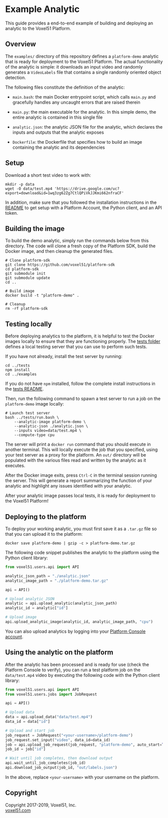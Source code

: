 # Example Analytic

This guide provides a end-to-end example of building and deploying an analytic
to the Voxel51 Platform.


## Overview

The `examples/` directory of this repository defines a `platform-demo` analytic
that is ready for deployment to the Voxel51 Platform. The actual functionality
of the analytic is simple: it downloads an input video and randomly generates
a `VideoLabels` file that contains a single randomly oriented object detection.

The following files constitute the definition of the analytic:

- `main.bash`: the main Docker entrypoint script, which calls `main.py` and
gracefully handles any uncaught errors that are raised therein

- `main.py`: the main executable for the analytic. In this simple demo, the
entire analytic is contained in this single file

- `analytic.json`: the analytic JSON file for the analytic, which declares
the inputs and outputs that the analytic exposes

- `Dockerfile`: the Dockerfile that specifies how to build an image containing
the analytic and its dependencies


## Setup

Download a short test video to work with:

```shell
mkdir -p data
wget -O data/test.mp4 'https://drive.google.com/uc?export=download&id=1wq3zg62Zg7CtlQPiVkJJKmi662nfraCF'
```

In addition, make sure that you followed the installation instructions in the
[README](../README.md) to get setup with a Platform Account, the Python client,
and an API token.


## Building the image

To build the demo analytic, simply run the commands below from this directory.
The code will clone a fresh copy of the Platform SDK, build the Docker image,
and then cleanup the generated files.

```shell
# Clone platform-sdk
git clone https://github.com/voxel51/platform-sdk
cd platform-sdk
git submodule init
git submodule update
cd ..

# Build image
docker build -t "platform-demo" .

# Cleanup
rm -rf platform-sdk
```


## Testing locally

Before deploying analytics to the platform, it is helpful to test the Docker
images locally to ensure that they are functioning properly. The
[tests folder](https://github.com/voxel51/platform-sdk/tree/develop/tests)
defines a local testing server that you can use to perform such tests.

If you have not already, install the test server by running:

```shell
cd ../tests
npm install
cd ../examples
```

If you do not have `npm` installed, follow the complete install instructions
in the [tests README](TESTS).

Then, run the following command to spawn a test server to run a job on the
`platform-demo` image locally:

```shell
# Launch test server
bash ../tests/run.bash \
    --analytic-image platform-demo \
    --analytic-json ./analytic.json \
    --inputs video=data/test.mp4 \
    --compute-type cpu
```

The server will print a `docker run` command that you should execute in
another terminal. This will locally execute the job that you specified, using
your test server as a proxy for the platform. An `out/` directory will be
populated with the various files read and written by the analytic as it
executes.

After the Docker image exits, press `Ctrl-C` in the terminal session running
the server. This will generate a report summarizing the function of your
analytic and highlight any issues identified with your analytic.

After your analytic image passes local tests, it is ready for deployment to
the Voxel51 Platform!


## Deploying to the platform

To deploy your working analytic, you must first save it as a `.tar.gz` file so
that you can upload it to the platform:

```shell
docker save platform-demo | gzip -c > platform-demo.tar.gz
```

The following code snippet publishes the analytic to the platform using the
Python client library:

```py
from voxel51.users.api import API

analytic_json_path = "./analytic.json"
analytic_image_path = "./platform-demo.tar.gz"

api = API()

# Upload analytic JSON
analytic = api.upload_analytic(analytic_json_path)
analytic_id = analytic["id"]

# Upload image
api.upload_analytic_image(analytic_id, analytic_image_path, "cpu")
```

You can also upload analytics by logging into your
[Platform Console account](https://console.voxel51.com).


## Using the analytic on the platform

After the analytic has been processed and is ready for use (check the Platform
Console to verify), you can run a test platform job on the `data/test.mp4`
video by executing the following code with the Python client library:

```py
from voxel51.users.api import API
from voxel51.users.jobs import JobRequest

api = API()

# Upload data
data = api.upload_data("data/test.mp4")
data_id = data["id"]

# Upload and start job
job_request = JobRequest("<your-username>/platform-demo")
job_request.set_input("video", data_id=data_id)
job = api.upload_job_request(job_request, "platform-demo", auto_start=True)
job_id = job["id"]

# Wait until job completes, then download output
api.wait_until_job_completes(job_id)
api.download_job_output(job_id, "out/labels.json")
```

In the above, replace `<your-username>` with your username on the platform.


## Copyright

Copyright 2017-2019, Voxel51, Inc.<br>
[voxel51.com](https://voxel51.com)
